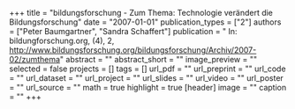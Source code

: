 +++
title = "bildungsforschung - Zum Thema: Technologie verändert die Bildungsforschung"
date = "2007-01-01"
publication_types = ["2"]
authors = ["Peter Baumgartner", "Sandra Schaffert"]
publication = " In: bildungforschung.org, (4), 2, http://www.bildungsforschung.org/bildungsforschung/Archiv/2007-02/zumthema"
abstract = ""
abstract_short = ""
image_preview = ""
selected = false
projects = []
tags = []
url_pdf = ""
url_preprint = ""
url_code = ""
url_dataset = ""
url_project = ""
url_slides = ""
url_video = ""
url_poster = ""
url_source = ""
math = true
highlight = true
[header]
image = ""
caption = ""
+++
